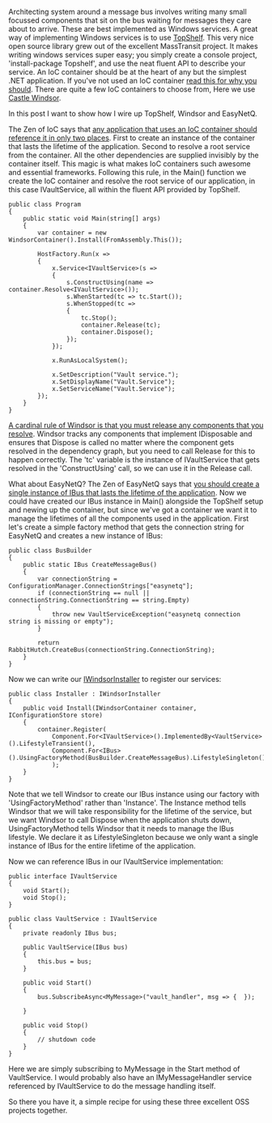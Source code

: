 Architecting system around a message bus involves writing many small focussed components that sit on the bus waiting for messages they care about to arrive. These are best implemented as Windows services. A great way of implementing Windows services is to use [TopShelf](http://topshelf-project.com/). This very nice open source library grew out of the excellent MassTransit project. It makes writing windows services super easy; you simply create a console project, 'install-package Topshelf', and use the neat fluent API to describe your service. An IoC container should be at the heart of any but the simplest .NET application. If you've not used an IoC container [read this for why you should](http://mikehadlow.blogspot.co.uk/2007/08/castle-projects-windsor-container-and.html). There are quite a few IoC containers to choose from, Here we use [Castle Windsor](http://docs.castleproject.org/Windsor.MainPage.ashx).

In this post I want to show how I wire up TopShelf, Windsor and EasyNetQ. 

The Zen of IoC says that [any application that uses an IoC container should reference it in only two places](http://mikehadlow.blogspot.co.uk/2010/11/first-commandment-thou-shalt-not.html). First to create an instance of the container that lasts the lifetime of the application. Second to resolve a root service from the container. All the other dependencies are supplied invisibly by the container itself. This magic is what makes IoC containers such awesome and essential frameworks. Following this rule, in the Main() function we create the IoC container and resolve the root service of our application, in this case IVaultService, all within the fluent API provided by TopShelf.

    public class Program
    {
        public static void Main(string[] args)
        {
            var container = new WindsorContainer().Install(FromAssembly.This());

            HostFactory.Run(x =>
            {
                x.Service<IVaultService>(s =>
                {
                    s.ConstructUsing(name => container.Resolve<IVaultService>());
                    s.WhenStarted(tc => tc.Start());
                    s.WhenStopped(tc =>
                    {
                        tc.Stop();
                        container.Release(tc);
                        container.Dispose();
                    });
                });

                x.RunAsLocalSystem();

                x.SetDescription("Vault service.");
                x.SetDisplayName("Vault.Service");
                x.SetServiceName("Vault.Service");
            });
        }
    }

[A cardinal rule of Windsor is that you must release any components that you resolve](http://nexussharp.wordpress.com/2012/04/21/castle-windsor-avoid-memory-leaks-by-learning-the-underlying-mechanics/). Windsor tracks any components that implement IDisposable and ensures that Dispose is called no matter where the component gets resolved in the dependency graph, but you need to call Release for this to happen correctly. The 'tc' variable is the instance of IVaultService that gets resolved in the 'ConstructUsing' call, so we can use it in the Release call.

What about EasyNetQ? The Zen of EasyNetQ says that [you should create a single instance of IBus that lasts the lifetime of the application](Connecting-to-RabbitMQ). Now we could have created our IBus instance in Main() alongside the TopShelf setup and newing up the container, but since we've got a container we want it to manage the lifetimes of all the components used in the application. First let's create a simple factory method that gets the connection string for EasyNetQ and creates a new instance of IBus:

    public class BusBuilder
    {
        public static IBus CreateMessageBus()
        {
            var connectionString = ConfigurationManager.ConnectionStrings["easynetq"];
            if (connectionString == null || connectionString.ConnectionString == string.Empty)
            {
                throw new VaultServiceException("easynetq connection string is missing or empty");
            }

            return RabbitHutch.CreateBus(connectionString.ConnectionString);
        }
    }

Now we can write our [IWindsorInstaller](http://docs.castleproject.org/Windsor.Installers.ashx) to register our services:

    public class Installer : IWindsorInstaller
    {
        public void Install(IWindsorContainer container, IConfigurationStore store)
        {
            container.Register(
                Component.For<IVaultService>().ImplementedBy<VaultService>().LifestyleTransient(),
                Component.For<IBus>().UsingFactoryMethod(BusBuilder.CreateMessageBus).LifestyleSingleton()
                );
        }
    }

Note that we tell Windsor to create our IBus instance using our factory with 'UsingFactoryMethod' rather than 'Instance'. The Instance method tells Windsor that we will take responsibility for the lifetime of the service, but we want Windsor to call Dispose when the application shuts down, UsingFactoryMethod tells Windsor that it needs to manage the IBus lifestyle. We declare it as LifestyleSingleton because we only want a single instance of IBus for the entire lifetime of the application.

Now we can reference IBus in our IVaultService implementation:

    public interface IVaultService
    {
        void Start();
        void Stop();
    }

    public class VaultService : IVaultService
    {
        private readonly IBus bus;

        public VaultService(IBus bus)
        {
            this.bus = bus;
        }

        public void Start()
        {
            bus.SubscribeAsync<MyMessage>("vault_handler", msg => {  });

        }

        public void Stop()
        {
            // shutdown code
        }
    }

Here we are simply subscribing to MyMessage in the Start method of VaultService. I would probably also have an IMyMessageHandler service referenced by IVaultService to do the message handling itself.

So there you have it, a simple recipe for using these three excellent OSS projects together.
